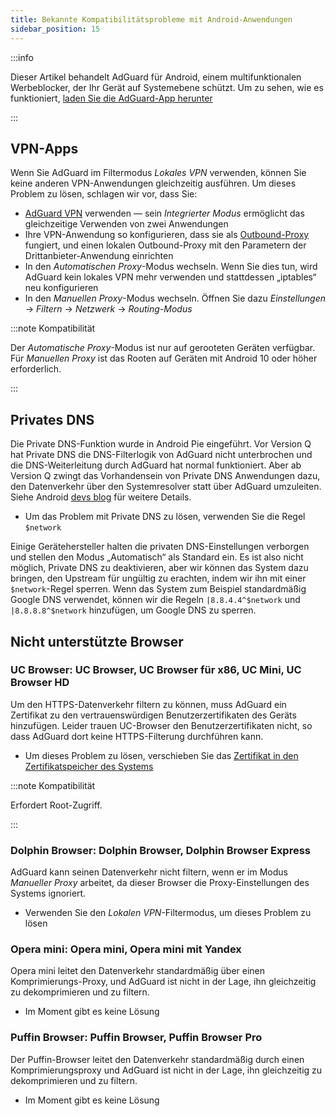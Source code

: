 ```yaml
---
title: Bekannte Kompatibilitätsprobleme mit Android-Anwendungen
sidebar_position: 15
---
```


:::info

Dieser Artikel behandelt AdGuard für Android, einem multifunktionalen Werbeblocker, der Ihr Gerät auf Systemebene schützt. Um zu sehen, wie es funktioniert, [laden Sie die AdGuard-App herunter](https://agrd.io/download-kb-adblock)

:::

## VPN-Apps

Wenn Sie AdGuard im Filtermodus *Lokales VPN* verwenden, können Sie keine anderen VPN-Anwendungen gleichzeitig ausführen. Um dieses Problem zu lösen, schlagen wir vor, dass Sie:

- [AdGuard VPN](https://adguard-vpn.com/welcome.html) verwenden — sein *Integrierter Modus* ermöglicht das gleichzeitige Verwenden von zwei Anwendungen
- Ihre VPN-Anwendung so konfigurieren, dass sie als [Outbound-Proxy](../solving-problems/outbound-proxy.md) fungiert, und einen lokalen Outbound-Proxy mit den Parametern der Drittanbieter-Anwendung einrichten
- In den *Automatischen Proxy*-Modus wechseln. Wenn Sie dies tun, wird AdGuard kein lokales VPN mehr verwenden und stattdessen „iptables“ neu konfigurieren
- In den *Manuellen Proxy*-Modus wechseln. Öffnen Sie dazu *Einstellungen* → *Filtern* → *Netzwerk* → *Routing-Modus*

:::note Kompatibilität

Der *Automatische Proxy*-Modus ist nur auf gerooteten Geräten verfügbar. Für *Manuellen Proxy* ist das Rooten auf Geräten mit Android 10 oder höher erforderlich.

:::

## Privates DNS

Die Private DNS-Funktion wurde in Android Pie eingeführt. Vor Version Q hat Private DNS die DNS-Filterlogik von AdGuard nicht unterbrochen und die DNS-Weiterleitung durch AdGuard hat normal funktioniert. Aber ab Version Q zwingt das Vorhandensein von Private DNS Anwendungen dazu, den Datenverkehr über den Systemresolver statt über AdGuard umzuleiten. Siehe Android [devs blog](https://android-developers.googleblog.com/2018/04/dns-over-tls-support-in-android-p.html) für weitere Details.

- Um das Problem mit Private DNS zu lösen, verwenden Sie die Regel `$network`

Einige Gerätehersteller halten die privaten DNS-Einstellungen verborgen und stellen den Modus „Automatisch“ als Standard ein. Es ist also nicht möglich, Private DNS zu deaktivieren, aber wir können das System dazu bringen, den Upstream für ungültig zu erachten, indem wir ihn mit einer `$network`-Regel sperren. Wenn das System zum Beispiel standardmäßig Google DNS verwendet, können wir die Regeln `|8.8.4.4^$network` und `|8.8.8.8^$network` hinzufügen, um Google DNS zu sperren.

## Nicht unterstützte Browser

### UC Browser: UC Browser, UC Browser für x86, UC Mini, UC Browser HD

Um den HTTPS-Datenverkehr filtern zu können, muss AdGuard ein Zertifikat zu den vertrauenswürdigen Benutzerzertifikaten des Geräts hinzufügen. Leider trauen UC-Browser den Benutzerzertifikaten nicht, so dass AdGuard dort keine HTTPS-Filterung durchführen kann.

- Um dieses Problem zu lösen, verschieben Sie das [Zertifikat in den Zertifikatspeicher des Systems](../solving-problems/https-certificate-for-rooted.md/)

:::note Kompatibilität

Erfordert Root-Zugriff.

:::

### Dolphin Browser: Dolphin Browser, Dolphin Browser Express

AdGuard kann seinen Datenverkehr nicht filtern, wenn er im Modus *Manueller Proxy* arbeitet, da dieser Browser die Proxy-Einstellungen des Systems ignoriert.

- Verwenden Sie den *Lokalen VPN*-Filtermodus, um dieses Problem zu lösen

### Opera mini: Opera mini, Opera mini mit Yandex

Opera mini leitet den Datenverkehr standardmäßig über einen Komprimierungs-Proxy, und AdGuard ist nicht in der Lage, ihn gleichzeitig zu dekomprimieren und zu filtern.

- Im Moment gibt es keine Lösung

### Puffin Browser: Puffin Browser, Puffin Browser Pro

Der Puffin-Browser leitet den Datenverkehr standardmäßig durch einen Komprimierungsproxy und AdGuard ist nicht in der Lage, ihn gleichzeitig zu dekomprimieren und zu filtern.

- Im Moment gibt es keine Lösung
